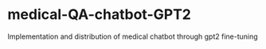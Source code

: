 # medical-QA-chatbot-GPT2
Implementation and distribution of medical chatbot through gpt2 fine-tuning
